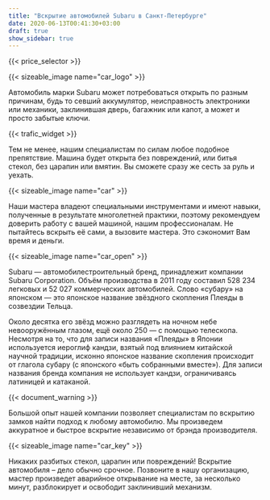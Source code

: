 ```yaml
---
title: "Вскрытие автомобилей Subaru в Санкт-Петербурге"
date: 2020-06-13T00:41:30+03:00
draft: true
show_sidebar: true
---
```


{{< price_selector >}}

{{< sizeable_image name="car_logo" >}}

Автомобиль марки Subaru может потребоваться открыть по разным причинам, будь то севший аккумулятор, неисправность электроники или механики, заклинившая дверь, багажник или капот, а может и просто забытые ключи. 

{{< trafic_widget >}}

Тем не менее, нашим специалистам по силам любое подобное препятствие. Машина будет открыта без повреждений, или битья стекол, без царапин или вмятин. Вы сможете сразу же сесть за руль и уехать.

{{< sizeable_image name="car" >}}

Наши мастера владеют специальными инструментами и имеют навыки, полученные в результате многолетней практики, поэтому рекомендуем доверить работу с вашей машиной, нашим профессионалам. Не пытайтесь вскрыть её сами, а вызовите мастера. Это сэкономит Вам время и деньги.

{{< sizeable_image name="car_open" >}}

Subaru — автомобилестроительный бренд, принадлежит компании Subaru Corporation. Объём производства в 2011 году составил 528 234 легковых и 52 027 коммерческих автомобилей. Слово «субару» на японском — это японское название звёздного скопления Плеяды в созвездии Тельца. 

Около десятка его звёзд можно разглядеть на ночном небе невооружённым глазом, ещё около 250 — с помощью телескопа. Несмотря на то, что для записи названия «Плеяды» в Японии используется иероглиф кандзи, взятый под влиянием китайской научной традиции, исконно японское название скопления происходит от глагола субару (с японского «быть собранными вместе»). Для записи названия бренда компания не использует кандзи, ограничиваясь латиницей и катаканой.

{{< document_warning >}}

Большой опыт нашей компании позволяет специалистам по вскрытию замков найти подход к любому автомобилю. Мы произведем аккуратное и быстрое вскрытие независимо от брэнда производителя. 

{{< sizeable_image name="car_key" >}}

Никаких разбитых стекол, царапин или повреждений! Вскрытие автомобиля – дело обычно срочное. Позвоните в нашу организацию, мастер произведет аварийное открывание на месте, за несколько минут, разблокирует и освободит заклинивший механизм.
